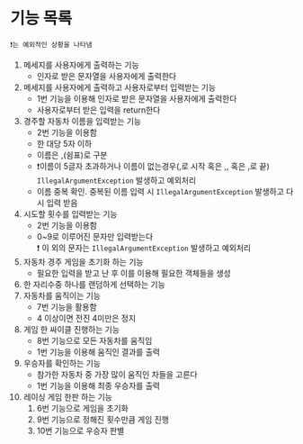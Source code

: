 # 기능 목록

`❗️는 예외적인 상황을 나타냄`

1. 메세지를 사용자에게 출력하는 기능
    - 인자로 받은 문자열을 사용자에게 출력한다
2. 메세지를 사용자에게 출력하고 사용자로부터 입력받는 기능
    - 1번 기능을 이용해 인자로 받은 문자열을 사용자에게 출력한다
    - 사용자로부터 받은 입력을 return한다
3. 경주할 자동차 이름을 입력받는 기능
    - 2번 기능을 이용함
    - 한 대당 5자 이하
    - 이름은 ,(쉼표)로 구분
    - ❗이름이 5글자 초과하거나 이름이 없는경우(,로 시작 혹은 ,, 혹은 ,로 끝) `IllegalArgumentException` 발생하고 예외처리
    - 이름 중복 확인. 중복된 이름 입력 시 `IllegalArgumentException` 발생하고 다시 입력 받음
4. 시도할 횟수를 입력받는 기능
    - 2번 기능을 이용함
    - 0~9로 이루어진 문자만 입력받는다</br>
      ❗️ 이 외의 문자는 `IllegalArgumentException` 발생하고 예외처리
6. 자동차 경주 게임을 초기화 하는 기능
    - 필요한 입력을 받고 난 후 이를 이용해 필요한 객체들을 생성
7. 한 자리수중 하나를 랜덤하게 선택하는 기능
8. 자동차를 움직이는 기능
    - 7번 기능을 활용함
    - 4 이상이면 전진 4미만은 정지
9. 게임 한 싸이클 진행하는 기능
    - 8번 기능으로 모든 자동차를 움직임
    - 1번 기능을 이용해 움직인 결과를 출력
10. 우승자를 확인하는 기능
    - 참가한 자동차 중 가장 많이 움직인 차들을 고른다
    - 1번 기능을 이용해 최종 우승자를 출력
11. 레이싱 게임 한판 하는 기능
    1. 6번 기능으로 게임을 초기화
    2. 9번 기능으로 정해진 횟수만큼 게임 진행
    3. 10번 기능으로 우승자 판별
